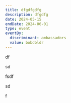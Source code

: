 ```yaml
---
title: dfgdfgdfg
description: dfgdfg
date: 2024-05-15
endDate: 2024-06-01
type: event
eventBy:
  discriminant: ambassadors
  value: bobdbldr
---
```

df

sd

fsdf

sd

f
